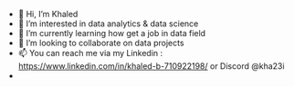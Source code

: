 - 👋 Hi, I’m Khaled
- 👀 I’m interested in data analytics & data science
- 🌱 I’m currently learning how get a job in data field
- 💞️ I’m looking to collaborate on data projects 
- 📫 You can reach me via my Linkedin : https://www.linkedin.com/in/khaled-b-710922198/ or Discord @kha23i
- 

<!---
Kha23i/Kha23i is a ✨ special ✨ repository because its `README.md` (this file) appears on your GitHub profile.
You can click the Preview link to take a look at your changes.
--->
